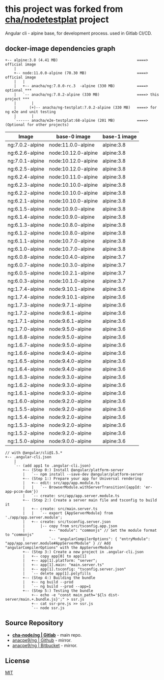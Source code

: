 # this project was forked from __**[cha/nodetestplat](https://lab.er.co.th/cha/nodetestplat)**__ project

Angular cli - alpine base, for development process.
used in Gitlab CI/CD.

## docker-image dependencies graph

```text
+-- alpine:3.8 (4.41 MB)                                    ====> official image
    |
    +-- node:11.0.0-alpine (70.30 MB)                       ====> official image
    |   |
    |   +-- anacha/ng:7.0.0-rc.3  -alpine (330 MB)          ====> optional ***
    |   `-- anacha/ng:7.0.2-alpine (330 MB)                 ====> this project ***
    |       |
    |      (+)-- anacha/ng-testplat:7.0.2-alpine (330 MB)   ====> for ng e2e and unit testing
    |       |
    `------ anacha/e2e-testplat:68-alpine (201 MB)          ====> (Optional for other projects)
```

| Image           | base-0 image        | base-1 image |
| --------------- | ------------------- | ------------ |
| ng:7.0.2-alpine | node:11.0.0-alpine  | alpine:3.8   |
| ng:6.2.6-alpine | node:10.12.0-alpine | alpine:3.8   |
| ng:7.0.1-alpine | node:10.12.0-alpine | alpine:3.8   |
| ng:6.2.5-alpine | node:10.12.0-alpine | alpine:3.8   |
| ng:6.2.4-alpine | node:10.11.0-alpine | alpine:3.8   |
| ng:6.2.3-alpine | node:10.10.0-alpine | alpine:3.8   |
| ng:6.2.2-alpine | node:10.10.0-alpine | alpine:3.8   |
| ng:6.2.1-alpine | node:10.10.0-alpine | alpine:3.8   |
| ng:6.1.5-alpine | node:10.9.0-alpine  | alpine:3.8   |
| ng:6.1.4-alpine | node:10.9.0-alpine  | alpine:3.8   |
| ng:6.1.3-alpine | node:10.8.0-alpine  | alpine:3.8   |
| ng:6.1.2-alpine | node:10.8.0-alpine  | alpine:3.8   |
| ng:6.1.1-alpine | node:10.7.0-alpine  | alpine:3.8   |
| ng:6.1.0-alpine | node:10.7.0-alpine  | alpine:3.8   |
| ng:6.0.8-alpine | node:10.4.0-alpine  | alpine:3.7   |
| ng:6.0.7-alpine | node:10.3.0-alpine  | alpine:3.7   |
| ng:6.0.5-alpine | node:10.2.1-alpine  | alpine:3.7   |
| ng:6.0.3-alpine | node:10.1.0-alpine  | alpine:3.7   |
| ng:1.7.4-alpine | node:9.10.1-alpine  | alpine:3.6   |
| ng:1.7.4-alpine | node:9.10.1-alpine  | alpine:3.6   |
| ng:1.7.3-alpine | node:9.7.1-alpine   | alpine:3.6   |
| ng:1.7.2-alpine | node:9.6.1-alpine   | alpine:3.6   |
| ng:1.7.1-alpine | node:9.6.1-alpine   | alpine:3.6   |
| ng:1.7.0-alpine | node:9.5.0-alpine   | alpine:3.6   |
| ng:1.6.8-alpine | node:9.5.0-alpine   | alpine:3.6   |
| ng:1.6.7-alpine | node:9.5.0-alpine   | alpine:3.6   |
| ng:1.6.6-alpine | node:9.4.0-alpine   | alpine:3.6   |
| ng:1.6.5-alpine | node:9.4.0-alpine   | alpine:3.6   |
| ng:1.6.4-alpine | node:9.4.0-alpine   | alpine:3.6   |
| ng:1.6.3-alpine | node:9.3.0-alpine   | alpine:3.6   |
| ng:1.6.2-alpine | node:9.3.0-alpine   | alpine:3.6   |
| ng:1.6.1-alpine | node:9.3.0-alpine   | alpine:3.6   |
| ng:1.6.0-alpine | node:9.2.0-alpine   | alpine:3.6   |
| ng:1.5.5-alpine | node:9.2.0-alpine   | alpine:3.6   |
| ng:1.5.4-alpine | node:9.2.0-alpine   | alpine:3.6   |
| ng:1.5.3-alpine | node:9.2.0-alpine   | alpine:3.6   |
| ng:1.5.2-alpine | node:9.2.0-alpine   | alpine:3.6   |
| ng:1.5.0-alpine | node:9.0.0-alpine   | alpine:3.6   |

```text
// with @angular/cli@1.5.*
+-- .angular-cli.json
    |
    `-- (add app1 to .angular-cli.json)
        +-- (Step 0:) Install @angular/platform-server
        |   `-- npm install --save-dev @angular/platform-server
        +-- (Step 1:) Prepare your app for Universal rendering
        |   +-- edit: src/app/app.module.ts
        |   |   `-- BrowserModule.withServerTransition({appId: 'er-app-pccm-dom'})
        |   `-- create: src/app/app.server.module.ts
        +-- (Step 2:) Create a server main file and tsconfig to build it
        |   +-- create: src/main.server.ts
        |   |   `-- export {AppServerModule} from './app/app.server.module';
        |   +-- create: src/tsconfig.server.json
        |       |-- copy from src/tsconfig.app.json
        |           +-- "module": "commonjs" // Set the module format to "commonjs"
        |           `-- "angularCompilerOptions": { "entryModule": "app/app.server.module#AppServerModule" } // Add "angularCompilerOptions" with the AppServerModule
        +-- (Step 3:) Create a new project in .angular-cli.json
        |   +-- copy app[0] to app[1]
        |   +-- app[1].platform: "server";
        |   +-- app[1].main: "main.server.ts"
        |   +-- app[1].tsconfig: "tsconfig.server.json"
        |   `-- delete app[1].polyfills
        +-- (Step 4:) Building the bundle
        |   +-- ng build --prod
        |   `-- ng build --prod --app=1
        +-- (Step 5:) Testing the bundle
            +-- echo -e "const main_path='${ls dist-server/main.+.bundle.js}';" > ssr.js
            +-- cat ssr-pre.js >> ssr.js
            `-- node ssr.js
```

## Source Repository

- [**cha-node/ng | Gitlab**](https://gitlab.com/cha-node/ng) - main repo.
- [anacpe9/ng | Github](https://github.com/anacpe9/ng) - mirror.
- [anacpe9/ng | Bitbucket](https://bitbucket.org/anacpe9/ng) - mirror.

## License

[MIT](LICENSE)
